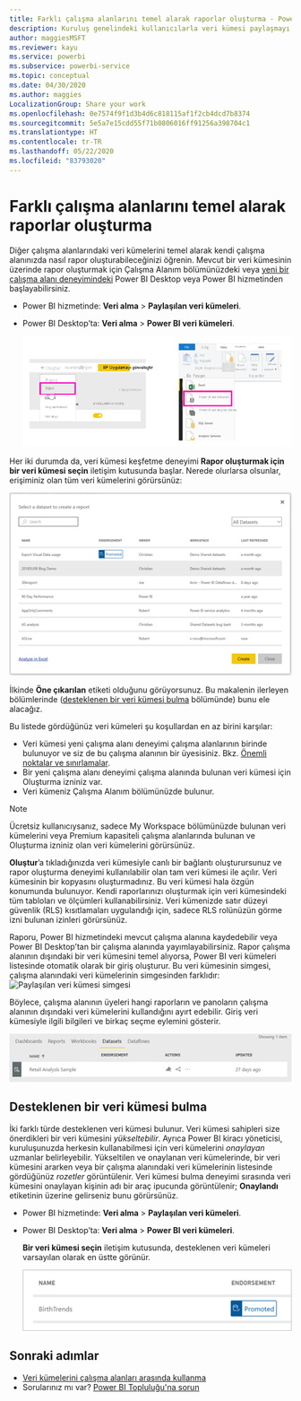 ```yaml
---
title: Farklı çalışma alanlarını temel alarak raporlar oluşturma - Power BI
description: Kuruluş genelindeki kullanıcılarla veri kümesi paylaşmayı öğrenin. Kendi çalışma alanlarında sizin veri kümelerinizi temel alan raporlar oluşturabilirler.
author: maggiesMSFT
ms.reviewer: kayu
ms.service: powerbi
ms.subservice: powerbi-service
ms.topic: conceptual
ms.date: 04/30/2020
ms.author: maggies
LocalizationGroup: Share your work
ms.openlocfilehash: 0e7574f9f1d3b4d6c818115af1f2cb4dcd7b8374
ms.sourcegitcommit: 5e5a7e15cdd55f71b0806016ff91256a398704c1
ms.translationtype: HT
ms.contentlocale: tr-TR
ms.lasthandoff: 05/22/2020
ms.locfileid: "83793020"
---
```

# <a name="create-reports-based-on-datasets-from-different-workspaces"></a>Farklı çalışma alanlarını temel alarak raporlar oluşturma

Diğer çalışma alanlarındaki veri kümelerini temel alarak kendi çalışma alanınızda nasıl rapor oluşturabileceğinizi öğrenin. Mevcut bir veri kümesinin üzerinde rapor oluşturmak için Çalışma Alanım bölümünüzdeki veya [yeni bir çalışma alanı deneyimindeki](../collaborate-share/service-create-the-new-workspaces.md) Power BI Desktop veya Power BI hizmetinden başlayabilirsiniz.

- Power BI hizmetinde: **Veri alma** > **Paylaşılan veri kümeleri**.
- Power BI Desktop’ta: **Veri alma** > **Power BI veri kümeleri**.

    ![Mevcut bir veri kümesine bağlanma](media/service-datasets-across-workspaces/power-bi-connect-dataset-pk.png)
   
Her iki durumda da, veri kümesi keşfetme deneyimi **Rapor oluşturmak için bir veri kümesi seçin** iletişim kutusunda başlar. Nerede olurlarsa olsunlar, erişiminiz olan tüm veri kümelerini görürsünüz:

![Bir veri kümesi seçme](media/service-datasets-across-workspaces/power-bi-select-dataset.png)

İlkinde **Öne çıkarılan** etiketi olduğunu görüyorsunuz. Bu makalenin ilerleyen bölümlerinde ([desteklenen bir veri kümesi bulma](#find-an-endorsed-dataset) bölümünde) bunu ele alacağız.

Bu listede gördüğünüz veri kümeleri şu koşullardan en az birini karşılar:

- Veri kümesi yeni çalışma alanı deneyimi çalışma alanlarının birinde bulunuyor ve siz de bu çalışma alanının bir üyesisiniz. Bkz. [Önemli noktalar ve sınırlamalar](service-datasets-across-workspaces.md#considerations-and-limitations).
- Bir yeni çalışma alanı deneyimi çalışma alanında bulunan veri kümesi için Oluşturma izniniz var.
- Veri kümeniz Çalışma Alanım bölümünüzde bulunur.

> [!NOTE]
> Ücretsiz kullanıcıysanız, sadece My Workspace bölümünüzde bulunan veri kümelerini veya Premium kapasiteli çalışma alanlarında bulunan ve Oluşturma izniniz olan veri kümelerini görürsünüz.

**Oluştur**’a tıkladığınızda veri kümesiyle canlı bir bağlantı oluşturursunuz ve rapor oluşturma deneyimi kullanılabilir olan tam veri kümesi ile açılır. Veri kümesinin bir kopyasını oluşturmadınız. Bu veri kümesi hala özgün konumunda bulunuyor. Kendi raporlarınızı oluşturmak için veri kümesindeki tüm tabloları ve ölçümleri kullanabilirsiniz. Veri kümenizde satır düzeyi güvenlik (RLS) kısıtlamaları uygulandığı için, sadece RLS rolünüzün görme izni bulunan izinleri görürsünüz.

Raporu, Power BI hizmetindeki mevcut çalışma alanına kaydedebilir veya Power BI Desktop’tan bir çalışma alanında yayımlayabilirsiniz. Rapor çalışma alanının dışındaki bir veri kümesini temel alıyorsa, Power BI veri kümeleri listesinde otomatik olarak bir giriş oluşturur. Bu veri kümesinin simgesi, çalışma alanındaki veri kümelerinin simgesinden farklıdır: ![Paylaşılan veri kümesi simgesi](media/service-datasets-discover-across-workspaces/power-bi-shared-dataset-icon.png)

Böylece, çalışma alanının üyeleri hangi raporların ve panoların çalışma alanının dışındaki veri kümelerini kullandığını ayırt edebilir. Giriş veri kümesiyle ilgili bilgileri ve birkaç seçme eylemini gösterir.

![Veri kümesi eylemleri](media/service-datasets-across-workspaces/power-bi-dataset-actions.png)

## <a name="find-an-endorsed-dataset"></a>Desteklenen bir veri kümesi bulma

İki farklı türde desteklenen veri kümesi bulunur. Veri kümesi sahipleri size önerdikleri bir veri kümesini *yükseltebilir*. Ayrıca Power BI kiracı yöneticisi, kuruluşunuzda herkesin kullanabilmesi için veri kümelerini *onaylayan* uzmanlar belirleyebilir. Yükseltilen ve onaylanan veri kümelerinde, bir veri kümesini ararken veya bir çalışma alanındaki veri kümelerinin listesinde gördüğünüz *rozetler* görüntülenir. Veri kümesi bulma deneyimi sırasında veri kümesini onaylayan kişinin adı bir araç ipucunda görüntülenir; **Onaylandı** etiketinin üzerine gelirseniz bunu görürsünüz.

- Power BI hizmetinde: **Veri alma** > **Paylaşılan veri kümeleri**.
- Power BI Desktop’ta: **Veri alma** > **Power BI veri kümeleri**.

    **Bir veri kümesi seçin** iletişim kutusunda, desteklenen veri kümeleri varsayılan olarak en üstte görünür. 

    ![Yükseltilen veri kümesi](media/service-datasets-certify-promote/power-bi-dataset-promoted.png)

## <a name="next-steps"></a>Sonraki adımlar

- [Veri kümelerini çalışma alanları arasında kullanma](service-datasets-across-workspaces.md)
- Sorularınız mı var? [Power BI Topluluğu'na sorun](https://community.powerbi.com/)
